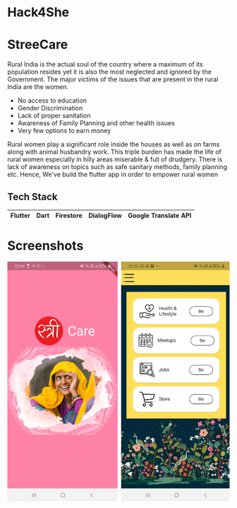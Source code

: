 # Hack4She

# StreeCare

Rural India is the actual soul of the country where a maximum of its population resides yet it is also the most neglected and ignored by the Government. The major victims of the issues that are present in the rural India are the women. 

- No access to education
- Gender Discrimination
- Lack of proper sanitation
- Awareness of Family Planning and other health issues
- Very few options to earn money

Rural women play a significant role inside the houses as well as on farms along with animal husbandry work. This triple burden has made the life of rural women especially in hilly areas miserable & full of drudgery. There is lack of awareness on topics such as safe sanitary methods, family planning etc. Hence, We've build the flutter app in order to empower rural women

## Tech Stack 

| Flutter | Dart | Firestore | DialogFlow | Google Translate API |
 | :---: | :---: | :---: | :---: | :---: | 


# Screenshots
<pre>
<img src="Screenshots/1.jpg" width="250"> <img src="Screenshots/2.jpg" width="250"> <img src="Screenshots/3.jpg" width="250"> <img src="Screenshots/45.jpg" width="250"> <img src="Screenshots/5.jpg" width="250"> <img src="Screenshots/6.jpg" width="250"> <img src="Screenshots/7.jpg" width="250"> <img src="Screenshots/8.jpg" width="250"> <img src="Screenshots/9.jpg" width="250"> <img src="Screenshots/10.jpg" width="250"> 

</pre>
